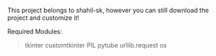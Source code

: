 This project belongs to shahil-sk,
however you can still download the project and customize it!

Required Modules:
> tkinter
> customtkinter
> PIL
> pytube
> urllib.request
> os
